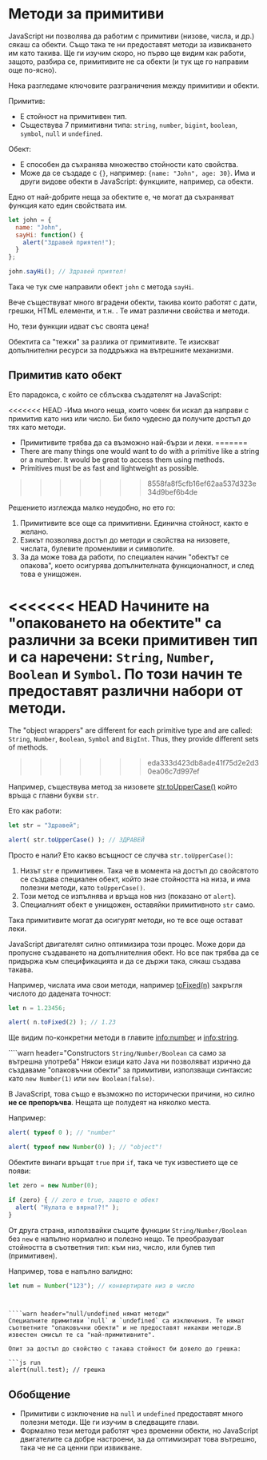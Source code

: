 # Методи за примитиви

JavaScript ни позволява да работим с примитиви (низове, числа, и др.) сякаш са обекти. Също така те ни предоставят методи за извикването им като такива. Ще ги изучим скоро, но първо ще видим как работи, защото, разбира се, примитивите не са обекти (и тук ще го направим още по-ясно).

Нека разгледаме ключовите разграничения между примитиви и обекти.

Примитив:

- Е стойност на примитивен тип.
- Съществува 7 примитивни типа: `string`, `number`, `bigint`, `boolean`, `symbol`, `null` и `undefined`.

Обект:

- Е способен да съхранява множество стойности като свойства.
- Може да се създаде с `{}`, например: `{name: "John", age: 30}`. Има и други видове обекти в JavaScript: функциите, например, са обекти.

Едно от най-добрите неща за обектите е, че могат да съхраняват функция като един свойствата им.

```js run
let john = {
  name: "John",
  sayHi: function() {
    alert("Здравей приятел!");
  }
};

john.sayHi(); // Здравей приятел!
```

Така че тук сме направили обект `john` с метода `sayHi`.

Вече съществуват много вградени обекти, такива които работят с дати, грешки, HTML елементи, и т.н. . Те имат различни свойства и методи.

Но, тези функции идват със своята цена!

Обектита са "тежки" за разлика от примитивите. Те изискват допълнителни ресурси за поддръжка на вътрешните механизми.

## Примитив като обект

Ето парадокса, с който се сблъсква създателят на JavaScript:

<<<<<<< HEAD
-Има много неща, които човек би искал да направи с примитив като низ или число. Би било чудесно да получите достъп до тях като методи.
- Примитивите трябва да са възможно най-бързи и леки.
=======
- There are many things one would want to do with a primitive like a string or a number. It would be great to access them using methods.
- Primitives must be as fast and lightweight as possible.
>>>>>>> 8558fa8f5cfb16ef62aa537d323e34d9bef6b4de

Решението изглежда малко неудобно, но ето го:

1. Примитивите все още са примитивни. Единична стойност, както е желано.
2. Езикът позволява достъп до методи и свойства на низовете, числата, булевите променливи и символите.
3. За да може това да работи, по специален начин "обектът се опакова", което осигурява допълнителната функционалност, и след това е унищожен.

<<<<<<< HEAD
Начините на "опаковането на обектите" са различни за всеки примитивен тип и са наречени: `String`, `Number`, `Boolean` и `Symbol`. По този начин те предоставят различни набори от методи.
=======
The "object wrappers" are different for each primitive type and are called: `String`, `Number`, `Boolean`, `Symbol` and `BigInt`. Thus, they provide different sets of methods.
>>>>>>> eda333d423db8ade41f75d2e2d30ea06c7d997ef

Например, съществува метод за низовете [str.toUpperCase()](https://developer.mozilla.org/en/docs/Web/JavaScript/Reference/Global_Objects/String/toUpperCase) който връща с главни букви `str`.

Ето как работи:

```js run
let str = "Здравей";

alert( str.toUpperCase() ); // ЗДРАВЕЙ
```

Просто е нали? Ето какво всъщност се случва `str.toUpperCase()`:

1. Низът `str` е примитивен. Така че в момента на достъп до свойсвтото се създава специален обект, който знае стойността на низа, и има полезни методи, като `toUpperCase()`.
2. Този метод се изпълнява и връща нов низ (показано от `alert`).
3. Специалният обект е унищожен, оставяйки примитивното `str` само.

Така примитивите могат да осигурят методи, но те все още остават леки.

JavaScript двигателят силно оптимизира този процес. Може дори да пропусне създаването на допълнителния обект. Но все пак трябва да се придържа към спецификацията и да се държи така, сякаш създава такава.

Например, числата има свои методи, например [toFixed(n)](https://developer.mozilla.org/en-US/docs/Web/JavaScript/Reference/Global_Objects/Number/toFixed) закръгля числото до дадената точност:

```js run
let n = 1.23456;

alert( n.toFixed(2) ); // 1.23
```

Ще видим по-конкретни методи в главите <info:number> и <info:string>.


````warn header="Constructors `String/Number/Boolean` са само за вътрешна употреба"
Някои езици като Java ни позволяват изрично да създаваме "опаковъчни обекти" за примитиви, използващи синтаксис като `new Number(1)` или `new Boolean(false)`.

В JavaScript, това също е възможно по исторически причини, но силно **не се препоръчва**. Нещата ще полудеят на няколко места.

Например:

```js run
alert( typeof 0 ); // "number"

alert( typeof new Number(0) ); // "object"!
```

Обектите винаги връщат `true` при `if`, така че тук известието ще се появи:

```js run
let zero = new Number(0);

if (zero) { // zero е true, защото е обект
  alert( "Нулата е вярна!?!" );
}
```

От друга страна, използвайки същите функции `String/Number/Boolean` без `new` е напълно нормално и полезно нещо. Те преобразуват стойността в съответния тип: към низ, число, или булев тип (примитивен).

Например, това е напълно валидно:
```js
let num = Number("123"); // конвертирате низ в число
```
````


````warn header="null/undefined нямат методи"
Специалните примитиви `null` и `undefined` са изключения. Те нямат съответните "опаковъчни обекти" и не предоставят никакви методи.В известен смисъл те са "най-примитивните".

Опит за достъп до свойство с такава стойност би довело до грешка:

```js run
alert(null.test); // грешка
````

## Обобщение

- Примитиви с изключение на `null` и `undefined` предоставят много полезни методи. Ще ги изучим в следващите глави.
- Формално тези методи работят чрез временни обекти, но JavaScript двигателите са добре настроени, за да оптимизират това вътрешно, така че не са ценни при извикване.
